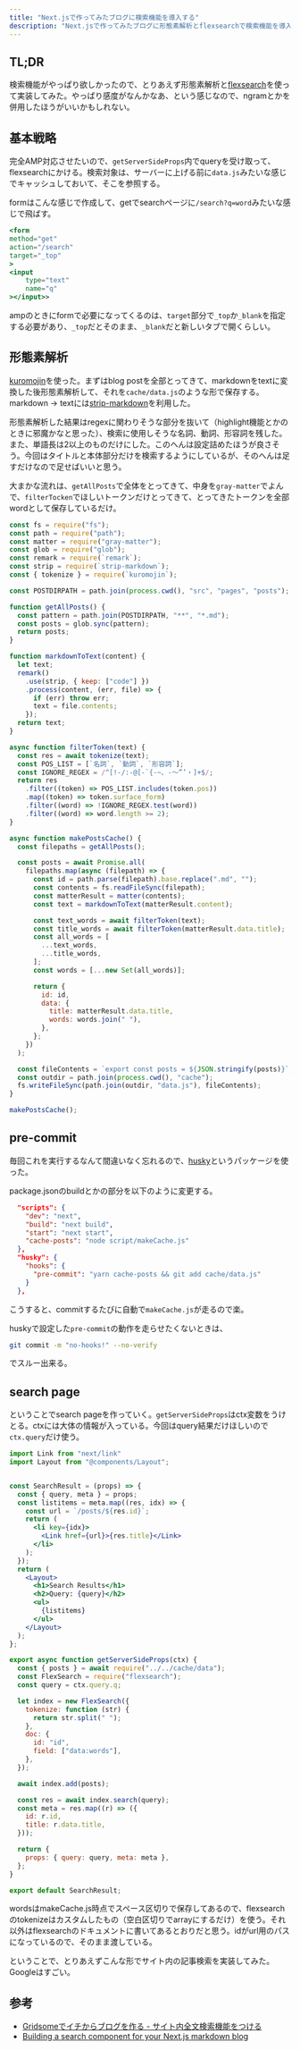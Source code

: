 ```yaml
---
title: "Next.jsで作ってみたブログに検索機能を導入する"
description: "Next.jsで作ってみたブログに形態素解析とflexsearchで検索機能を導入する"
---
```


## TL;DR

検索機能がやっぱり欲しかったので、とりあえず形態素解析と[flexsearch](https://github.com/nextapps-de/flexsearch)を使って実装してみた。やっぱり感度がなんかなあ、という感じなので、ngramとかを併用したほうがいいかもしれない。

## 基本戦略

完全AMP対応させたいので、`getServerSideProps`内でqueryを受け取って、flexsearchにかける。検索対象は、サーバーに上げる前に`data.js`みたいな感じでキャッシュしておいて、そこを参照する。

formはこんな感じで作成して、getでsearchページに`/search?q=word`みたいな感じで飛ばす。

```jsx
<form
method="get"
action="/search"
target="_top"
>
<input
    type="text"
    name="q"
></input>>
```

ampのときにformで必要になってくるのは、`target`部分で`_top`か`_blank`を指定する必要があり、`_top`だとそのまま、`_blank`だと新しいタブで開くらしい。

## 形態素解析

[kuromojin](https://github.com/azu/kuromojin)を使った。まずはblog postを全部とってきて、markdownをtextに変換した後形態素解析して、それを`cache/data.js`のような形で保存する。markdown -> textには[strip-markdown](https://github.com/remarkjs/strip-markdown)を利用した。

形態素解析した結果はregexに関わりそうな部分を抜いて（highlight機能とかのときに邪魔かなと思った）、検索に使用しそうな名詞、動詞、形容詞を残した。また、単語長は2以上のものだけにした。このへんは設定詰めたほうが良さそう。今回はタイトルと本体部分だけを検索するようにしているが、そのへんは足すだけなので足せばいいと思う。

大まかな流れは、`getAllPosts`で全体をとってきて、中身を`gray-matter`でよんで、`filterTocken`でほしいトークンだけとってきて、とってきたトークンを全部wordとして保存しているだけ。

```js:title=makeCache.js
const fs = require("fs");
const path = require("path");
const matter = require("gray-matter");
const glob = require("glob");
const remark = require(`remark`);
const strip = require(`strip-markdown`);
const { tokenize } = require(`kuromojin`);

const POSTDIRPATH = path.join(process.cwd(), "src", "pages", "posts");

function getAllPosts() {
  const pattern = path.join(POSTDIRPATH, "**", "*.md");
  const posts = glob.sync(pattern);
  return posts;
}

function markdownToText(content) {
  let text;
  remark()
    .use(strip, { keep: ["code"] })
    .process(content, (err, file) => {
      if (err) throw err;
      text = file.contents;
    });
  return text;
}

async function filterToken(text) {
  const res = await tokenize(text);
  const POS_LIST = [`名詞`, `動詞`, `形容詞`];
  const IGNORE_REGEX = /^[!-/:-@[-`{-~、-〜”’・]+$/;
  return res
    .filter((token) => POS_LIST.includes(token.pos))
    .map((token) => token.surface_form)
    .filter((word) => !IGNORE_REGEX.test(word))
    .filter((word) => word.length >= 2);
}

async function makePostsCache() {
  const filepaths = getAllPosts();

  const posts = await Promise.all(
    filepaths.map(async (filepath) => {
      const id = path.parse(filepath).base.replace(".md", "");
      const contents = fs.readFileSync(filepath);
      const matterResult = matter(contents);
      const text = markdownToText(matterResult.content);

      const text_words = await filterToken(text);
      const title_words = await filterToken(matterResult.data.title);
      const all_words = [
        ...text_words,
        ...title_words,
      ];
      const words = [...new Set(all_words)];

      return {
        id: id,
        data: {
          title: matterResult.data.title,
          words: words.join(" "),
        },
      };
    })
  );

  const fileContents = `export const posts = ${JSON.stringify(posts)}`;
  const outdir = path.join(process.cwd(), "cache");
  fs.writeFileSync(path.join(outdir, "data.js"), fileContents);
}

makePostsCache();
```

## pre-commit

毎回これを実行するなんて間違いなく忘れるので、[husky](https://github.com/typicode/husky)というパッケージを使った。

package.jsonのbuildとかの部分を以下のように変更する。

```json:title=package.json
  "scripts": {
    "dev": "next",
    "build": "next build",
    "start": "next start",
    "cache-posts": "node script/makeCache.js" 
  },
  "husky": {
    "hooks": {
      "pre-commit": "yarn cache-posts && git add cache/data.js"
    }
  },
```

こうすると、commitするたびに自動で`makeCache.js`が走るので楽。

huskyで設定した`pre-commit`の動作を走らせたくないときは、

```bash
git commit -m "no-hooks!" --no-verify
```

でスルー出来る。

## search page

ということでsearch pageを作っていく。`getServerSideProps`はctx変数をうけとる。ctxには大体の情報が入っている。今回はquery結果だけほしいので`ctx.query`だけ使う。

```jsx
import Link from "next/link"
import Layout from "@components/Layout";


const SearchResult = (props) => {
  const { query, meta } = props;
  const listitems = meta.map((res, idx) => {
    const url = `/posts/${res.id}`;
    return (
      <li key={idx}>
        <Link href={url}>{res.title}</Link>
      </li>
    );
  });
  return (
    <Layout>
      <h1>Search Results</h1>
      <h2>Query: {query}</h2>
      <ul>
        {listitems}
      </ul>
    </Layout>
  );
};

export async function getServerSideProps(ctx) {
  const { posts } = await require("../../cache/data");
  const FlexSearch = require("flexsearch");
  const query = ctx.query.q;

  let index = new FlexSearch({
    tokenize: function (str) {
      return str.split(" ");
    },
    doc: {
      id: "id",
      field: ["data:words"],
    },
  });

  await index.add(posts);

  const res = await index.search(query);
  const meta = res.map((r) => ({
    id: r.id,
    title: r.data.title,
  }));

  return {
    props: { query: query, meta: meta },
  };
}

export default SearchResult;
```

wordsはmakeCache.js時点でスペース区切りで保存してあるので、flexsearchのtokenizeはカスタムしたもの（空白区切りでarrayにするだけ）を使う。それ以外はflexsearchのドキュメントに書いてあるとおりだと思う。idがurl用のパスになっているので、そのまま渡している。


ということで、とりあえずこんな形でサイト内の記事検索を実装してみた。Googleはすごい。

## 参考

- [Gridsomeでイチからブログを作る - サイト内全文検索機能をつける](https://blog.solunita.net/posts/develop-blog-by-gridsome-from-scratch-full-text-search/)
- [Building a search component for your Next.js markdown blog](https://medium.com/@matswainson/building-a-search-component-for-your-next-js-markdown-blog-9e75e0e7d210)